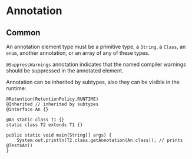 # Annotation

## Common

An annotation element type must be a primitive type, a `String`, a `Class`, an `enum`, another annotation, or an array of any of these types.

`@SuppressWarnings` annotation indicates that the named compiler warnings should be suppressed in the annotated element.

Annotation can be inherited by subtypes, also they can be visible in the runtime:

```text
@Retention(RetentionPolicy.RUNTIME)
@Inherited // inherited by subtypes
@interface An {}

@An static class T1 {}
static class T2 extends T1 {}

public static void main(String[] args) {
    System.out.println(T2.class.getAnnotation(An.class)); // prints @Test$An()
}
```



